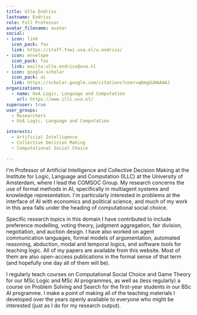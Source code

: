```yaml
---
title: Ulle Endriss
lastname: Endriss
role: Full Professor
avatar_filename: avatar
social:
- icon: link
  icon_pack: fas
  link: https://staff.fnwi.uva.nl/u.endriss/
- icon: envelope
  icon_pack: fas
  link: mailto:ulle.endriss@uva.nl
- icon: google-scholar
  icon_pack: ai
  link: https://scholar.google.com/citations?user=qKmgGU0AAAAJ
organizations:
  - name: UvA Logic, Language and Computation
    url: https://www.illc.uva.nl/
superuser: true
user_groups:
  - Researchers
  - UvA Logic, Language and Computation

interests:
  - Artificial Intelligence
  - Collective Decision Making
  - Computational Social Choice

---
```

I'm Professor of Artificial Intelligence and Collective Decision Making at the Institute for Logic, Language and Computation (ILLC) at the University of Amsterdam, where I lead the COMSOC Group. My research concerns the use of formal methods in AI, specifically in multiagent systems and knowledge representation. I'm particularly interested in problems at the interface of AI with economics and political science, and much of my work in this area falls under the heading of computational social choice.

Specific research topics in this domain I have contributed to include preference modelling, voting theory, judgment aggregation, fair division, negotiation, and auction design. I have also worked on agent communication languages, formal models of argumentation, automated reasoning, abduction, modal and temporal logics, and software tools for teaching logic. All of my papers are available from this website. Most of them are also open-access publications in the formal sense of that term (and hopefully one day all of them will be).

I regularly teach courses on Computational Social Choice and Game Theory for our MSc Logic and MSc AI programmes, as well as (less regularly) a course on Problem Solving and Search for the first-year students in our BSc AI programme. I make a point of making all of the teaching materials I developed over the years openly available to everyone who might be interested (just as I do for my research output).
